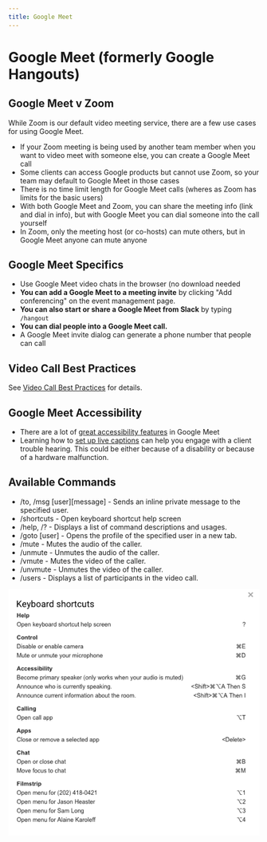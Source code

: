 ```yaml
---
title: Google Meet
---
```


# Google Meet (formerly Google Hangouts)

## Google Meet v Zoom

While Zoom is our default video meeting service, there are a few use cases for using Google Meet.

- If your Zoom meeting is being used by another team member when you want to video meet with someone else, you can create a Google Meet call
- Some clients can access Google products but cannot use Zoom, so your team may default to Google Meet in those cases
- There is no time limit length for Google Meet calls (wheres as Zoom has limits for the basic users)
- With both Google Meet and Zoom, you can share the meeting info (link and dial in info), but with Google Meet you can dial someone into the call yourself
- In Zoom, only the meeting host (or co-hosts) can mute others, but in Google Meet anyone can mute anyone

## Google Meet Specifics

- Use Google Meet video chats in the browser (no download needed
- **You can add a Google Meet to a meeting invite** by clicking "Add conferencing" on the event management page.
- **You can also start or share a Google Meet from Slack** by typing `/hangout`
- **You can dial people into a Google Meet call.**
- A Google Meet invite dialog can generate a phone number that people can call

## Video Call Best Practices

See [Video Call Best Practices](../../company-policies/new-hire-orientation/video-call-best-practices.md) for details.

## Google Meet Accessibility

- There are a lot of [great accessibility features](https://support.google.com/meet/answer/7313544) in Google Meet
- Learning how to [set up live captions](https://support.google.com/meet/answer/9300310) can help you engage with a client trouble hearing. This could be either because of a disability or because of a hardware malfunction.

## Available Commands

- /to, /msg \[user]\[message] - Sends an inline private message to the specified user.
- /shortcuts - Open keyboard shortcut help screen
- /help, /? - Displays a list of command descriptions and usages.
- /goto \[user] - Opens the profile of the specified user in a new tab.
- /mute - Mutes the audio of the caller.
- /unmute - Unmutes the audio of the caller.
- /vmute - Mutes the video of the caller.
- /unvmute - Unmutes the video of the caller.
- /users - Displays a list of participants in the video call.

![Hangouts shortcuts](../../assets/images/hangout-shortcuts.png "Hangouts shortcuts")
